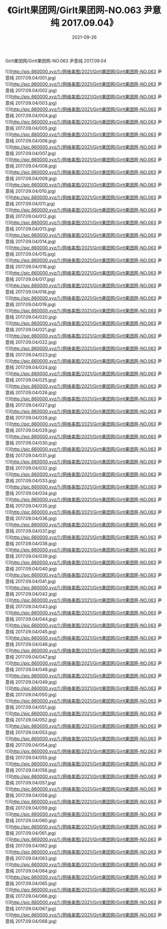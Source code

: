 ﻿---
layout: post
title:  《Girlt果团网/Girlt果团网-NO.063 尹意纯 2017.09.04》
date:   2021-09-26
img: http://pic.660000.xyz/1:/网络美图/2021/Girlt果团网/Girlt果团网-NO.063 尹意纯 2017.09.04/000.jpg
categories: [美女, 清纯, 唯美]
---

Girlt果团网/Girlt果团网-NO.063 尹意纯 2017.09.04

 ![](http://pic.660000.xyz/1:/网络美图/2021/Girlt果团网/Girlt果团网-NO.063 尹意纯 2017.09.04/001.jpg) <br>![](http://pic.660000.xyz/1:/网络美图/2021/Girlt果团网/Girlt果团网-NO.063 尹意纯 2017.09.04/002.jpg) <br>![](http://pic.660000.xyz/1:/网络美图/2021/Girlt果团网/Girlt果团网-NO.063 尹意纯 2017.09.04/003.jpg) <br>![](http://pic.660000.xyz/1:/网络美图/2021/Girlt果团网/Girlt果团网-NO.063 尹意纯 2017.09.04/004.jpg) <br>![](http://pic.660000.xyz/1:/网络美图/2021/Girlt果团网/Girlt果团网-NO.063 尹意纯 2017.09.04/005.jpg) <br>![](http://pic.660000.xyz/1:/网络美图/2021/Girlt果团网/Girlt果团网-NO.063 尹意纯 2017.09.04/006.jpg) <br>![](http://pic.660000.xyz/1:/网络美图/2021/Girlt果团网/Girlt果团网-NO.063 尹意纯 2017.09.04/007.jpg) <br>![](http://pic.660000.xyz/1:/网络美图/2021/Girlt果团网/Girlt果团网-NO.063 尹意纯 2017.09.04/008.jpg) <br>![](http://pic.660000.xyz/1:/网络美图/2021/Girlt果团网/Girlt果团网-NO.063 尹意纯 2017.09.04/009.jpg) <br>![](http://pic.660000.xyz/1:/网络美图/2021/Girlt果团网/Girlt果团网-NO.063 尹意纯 2017.09.04/010.jpg) <br>![](http://pic.660000.xyz/1:/网络美图/2021/Girlt果团网/Girlt果团网-NO.063 尹意纯 2017.09.04/011.jpg) <br>![](http://pic.660000.xyz/1:/网络美图/2021/Girlt果团网/Girlt果团网-NO.063 尹意纯 2017.09.04/012.jpg) <br>![](http://pic.660000.xyz/1:/网络美图/2021/Girlt果团网/Girlt果团网-NO.063 尹意纯 2017.09.04/013.jpg) <br>![](http://pic.660000.xyz/1:/网络美图/2021/Girlt果团网/Girlt果团网-NO.063 尹意纯 2017.09.04/014.jpg) <br>![](http://pic.660000.xyz/1:/网络美图/2021/Girlt果团网/Girlt果团网-NO.063 尹意纯 2017.09.04/015.jpg) <br>![](http://pic.660000.xyz/1:/网络美图/2021/Girlt果团网/Girlt果团网-NO.063 尹意纯 2017.09.04/016.jpg) <br>![](http://pic.660000.xyz/1:/网络美图/2021/Girlt果团网/Girlt果团网-NO.063 尹意纯 2017.09.04/017.jpg) <br>![](http://pic.660000.xyz/1:/网络美图/2021/Girlt果团网/Girlt果团网-NO.063 尹意纯 2017.09.04/018.jpg) <br>![](http://pic.660000.xyz/1:/网络美图/2021/Girlt果团网/Girlt果团网-NO.063 尹意纯 2017.09.04/019.jpg) <br>![](http://pic.660000.xyz/1:/网络美图/2021/Girlt果团网/Girlt果团网-NO.063 尹意纯 2017.09.04/020.jpg) <br>![](http://pic.660000.xyz/1:/网络美图/2021/Girlt果团网/Girlt果团网-NO.063 尹意纯 2017.09.04/021.jpg) <br>![](http://pic.660000.xyz/1:/网络美图/2021/Girlt果团网/Girlt果团网-NO.063 尹意纯 2017.09.04/022.jpg) <br>![](http://pic.660000.xyz/1:/网络美图/2021/Girlt果团网/Girlt果团网-NO.063 尹意纯 2017.09.04/023.jpg) <br>![](http://pic.660000.xyz/1:/网络美图/2021/Girlt果团网/Girlt果团网-NO.063 尹意纯 2017.09.04/024.jpg) <br>![](http://pic.660000.xyz/1:/网络美图/2021/Girlt果团网/Girlt果团网-NO.063 尹意纯 2017.09.04/025.jpg) <br>![](http://pic.660000.xyz/1:/网络美图/2021/Girlt果团网/Girlt果团网-NO.063 尹意纯 2017.09.04/026.jpg) <br>![](http://pic.660000.xyz/1:/网络美图/2021/Girlt果团网/Girlt果团网-NO.063 尹意纯 2017.09.04/027.jpg) <br>![](http://pic.660000.xyz/1:/网络美图/2021/Girlt果团网/Girlt果团网-NO.063 尹意纯 2017.09.04/028.jpg) <br>![](http://pic.660000.xyz/1:/网络美图/2021/Girlt果团网/Girlt果团网-NO.063 尹意纯 2017.09.04/029.jpg) <br>![](http://pic.660000.xyz/1:/网络美图/2021/Girlt果团网/Girlt果团网-NO.063 尹意纯 2017.09.04/030.jpg) <br>![](http://pic.660000.xyz/1:/网络美图/2021/Girlt果团网/Girlt果团网-NO.063 尹意纯 2017.09.04/031.jpg) <br>![](http://pic.660000.xyz/1:/网络美图/2021/Girlt果团网/Girlt果团网-NO.063 尹意纯 2017.09.04/032.jpg) <br>![](http://pic.660000.xyz/1:/网络美图/2021/Girlt果团网/Girlt果团网-NO.063 尹意纯 2017.09.04/033.jpg) <br>![](http://pic.660000.xyz/1:/网络美图/2021/Girlt果团网/Girlt果团网-NO.063 尹意纯 2017.09.04/034.jpg) <br>![](http://pic.660000.xyz/1:/网络美图/2021/Girlt果团网/Girlt果团网-NO.063 尹意纯 2017.09.04/035.jpg) <br>![](http://pic.660000.xyz/1:/网络美图/2021/Girlt果团网/Girlt果团网-NO.063 尹意纯 2017.09.04/036.jpg) <br>![](http://pic.660000.xyz/1:/网络美图/2021/Girlt果团网/Girlt果团网-NO.063 尹意纯 2017.09.04/037.jpg) <br>![](http://pic.660000.xyz/1:/网络美图/2021/Girlt果团网/Girlt果团网-NO.063 尹意纯 2017.09.04/038.jpg) <br>![](http://pic.660000.xyz/1:/网络美图/2021/Girlt果团网/Girlt果团网-NO.063 尹意纯 2017.09.04/039.jpg) <br>![](http://pic.660000.xyz/1:/网络美图/2021/Girlt果团网/Girlt果团网-NO.063 尹意纯 2017.09.04/040.jpg) <br>![](http://pic.660000.xyz/1:/网络美图/2021/Girlt果团网/Girlt果团网-NO.063 尹意纯 2017.09.04/041.jpg) <br>![](http://pic.660000.xyz/1:/网络美图/2021/Girlt果团网/Girlt果团网-NO.063 尹意纯 2017.09.04/042.jpg) <br>![](http://pic.660000.xyz/1:/网络美图/2021/Girlt果团网/Girlt果团网-NO.063 尹意纯 2017.09.04/043.jpg) <br>![](http://pic.660000.xyz/1:/网络美图/2021/Girlt果团网/Girlt果团网-NO.063 尹意纯 2017.09.04/044.jpg) <br>![](http://pic.660000.xyz/1:/网络美图/2021/Girlt果团网/Girlt果团网-NO.063 尹意纯 2017.09.04/045.jpg) <br>![](http://pic.660000.xyz/1:/网络美图/2021/Girlt果团网/Girlt果团网-NO.063 尹意纯 2017.09.04/046.jpg) <br>![](http://pic.660000.xyz/1:/网络美图/2021/Girlt果团网/Girlt果团网-NO.063 尹意纯 2017.09.04/047.jpg) <br>![](http://pic.660000.xyz/1:/网络美图/2021/Girlt果团网/Girlt果团网-NO.063 尹意纯 2017.09.04/048.jpg) <br>![](http://pic.660000.xyz/1:/网络美图/2021/Girlt果团网/Girlt果团网-NO.063 尹意纯 2017.09.04/049.jpg) <br>![](http://pic.660000.xyz/1:/网络美图/2021/Girlt果团网/Girlt果团网-NO.063 尹意纯 2017.09.04/050.jpg) <br>![](http://pic.660000.xyz/1:/网络美图/2021/Girlt果团网/Girlt果团网-NO.063 尹意纯 2017.09.04/051.jpg) <br>![](http://pic.660000.xyz/1:/网络美图/2021/Girlt果团网/Girlt果团网-NO.063 尹意纯 2017.09.04/052.jpg) <br>![](http://pic.660000.xyz/1:/网络美图/2021/Girlt果团网/Girlt果团网-NO.063 尹意纯 2017.09.04/053.jpg) <br>![](http://pic.660000.xyz/1:/网络美图/2021/Girlt果团网/Girlt果团网-NO.063 尹意纯 2017.09.04/054.jpg) <br>![](http://pic.660000.xyz/1:/网络美图/2021/Girlt果团网/Girlt果团网-NO.063 尹意纯 2017.09.04/055.jpg) <br>![](http://pic.660000.xyz/1:/网络美图/2021/Girlt果团网/Girlt果团网-NO.063 尹意纯 2017.09.04/056.jpg) <br>![](http://pic.660000.xyz/1:/网络美图/2021/Girlt果团网/Girlt果团网-NO.063 尹意纯 2017.09.04/057.jpg) <br>![](http://pic.660000.xyz/1:/网络美图/2021/Girlt果团网/Girlt果团网-NO.063 尹意纯 2017.09.04/058.jpg) <br>![](http://pic.660000.xyz/1:/网络美图/2021/Girlt果团网/Girlt果团网-NO.063 尹意纯 2017.09.04/059.jpg) <br>![](http://pic.660000.xyz/1:/网络美图/2021/Girlt果团网/Girlt果团网-NO.063 尹意纯 2017.09.04/060.jpg) <br>![](http://pic.660000.xyz/1:/网络美图/2021/Girlt果团网/Girlt果团网-NO.063 尹意纯 2017.09.04/061.jpg) <br>![](http://pic.660000.xyz/1:/网络美图/2021/Girlt果团网/Girlt果团网-NO.063 尹意纯 2017.09.04/062.jpg) <br>![](http://pic.660000.xyz/1:/网络美图/2021/Girlt果团网/Girlt果团网-NO.063 尹意纯 2017.09.04/063.jpg) <br>![](http://pic.660000.xyz/1:/网络美图/2021/Girlt果团网/Girlt果团网-NO.063 尹意纯 2017.09.04/064.jpg) <br>![](http://pic.660000.xyz/1:/网络美图/2021/Girlt果团网/Girlt果团网-NO.063 尹意纯 2017.09.04/065.jpg) <br>![](http://pic.660000.xyz/1:/网络美图/2021/Girlt果团网/Girlt果团网-NO.063 尹意纯 2017.09.04/066.jpg) <br>![](http://pic.660000.xyz/1:/网络美图/2021/Girlt果团网/Girlt果团网-NO.063 尹意纯 2017.09.04/067.jpg) <br>![](http://pic.660000.xyz/1:/网络美图/2021/Girlt果团网/Girlt果团网-NO.063 尹意纯 2017.09.04/068.jpg) <br>